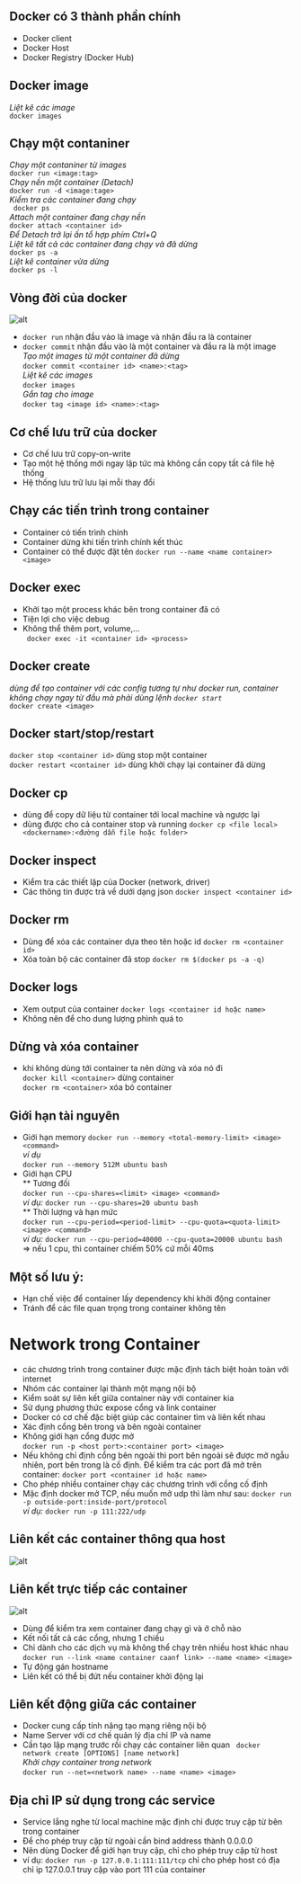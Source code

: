 ## Docker có 3 thành phần chính
* Docker client
* Docker Host
* Docker Registry (Docker Hub)
## Docker image
*Liệt kê các image*   
` docker images `
## Chạy một contaniner
*Chạy một contaniner từ images*  
` docker run <image:tag> `  
*Chạy nền một container (Detach)*  
`docker run -d <image:tage>`  
*Kiểm tra các container đang chạy*  
` docker ps`  
*Attach một container đang chạy nền*  
`docker attach <container id>`  
*Để Detach trở lại ấn tổ hợp phím  Ctrl+Q*  
*Liệt kê tất cả các container đang chạy và đã dừng*  
`docker ps -a`  
*Liệt kê container vừa dừng*  
`docker ps -l`  

## Vòng đời của docker
![alt](docker_life.png)  
*  `docker run`  nhận đầu vào là image và nhận đầu ra là container
* `docker commit` nhận đầu vào là một container và đầu ra là một image  
*Tạo một images từ một container đã dừng*  
`docker commit <container id> <name>:<tag>`  
*Liệt kê các images*  
`docker images`  
*Gắn tag cho image*  
`docker tag <image id> <name>:<tag>`
## Cơ chế lưu trữ của docker
* Cơ chế lưu trữ copy-on-write
* Tạo một hệ thống mới ngay lập tức mà không cần copy tất cả file hệ thống
* Hệ thống lưu trữ lưu lại mỗi thay đổi
## Chạy các tiến trình trong container
* Container có tiến trình chính
* Container dừng khi tiến trình chính kết thúc
* Container có thể được đặt tên `docker run --name <name container> <image>`  
## Docker exec
* Khởi tạo một process khác bên trong container đã có
* Tiện lợi cho việc debug 
* Không thể thêm port, volume,...  
` docker exec -it <container id> <process>`
## Docker create
*dùng để tạo container với các config tương tự như docker run, container không chạy ngay từ đầu mà phải dùng lệnh `docker start`*  
`docker create <image>`
## Docker start/stop/restart
`docker stop <container id>` dùng stop một container  
`docker restart <container id>` dùng khởi chạy lại container đã dừng
## Docker cp
* dùng để copy dữ liệu từ container tới local machine và ngược lại
* dùng được cho cả container stop và running
`docker cp <file local> <dockername>:<đường dẫn file hoặc folder> ` 
## Docker inspect
* Kiểm tra các thiết lập của Docker (network, driver)
* Các thông tin được trả về dưới dạng json
`docker inspect <container id>`  
## Docker rm
* Dùng để xóa các container dựa theo tên hoặc id
`docker rm <container id>`
* Xóa toàn bộ các container đã stop
`docker rm $(docker ps -a -q)` 
 ## Docker logs
 * Xem output của container
 `docker logs <container id hoặc name>`
 * Không nên để cho dung lượng phình quá to
 ## Dừng và xóa container
 * khi không dùng tới container ta nên dừng và xóa nó đi  
 `docker kill <container>` dừng container   
 `docker rm <container>` xóa bỏ container  
 ## Giới hạn tài nguyên 
 * Giới hạn memory
 `docker run --memory <total-memory-limit> <image> <command>`  
 *ví dụ*  
 `docker run --memory 512M ubuntu bash`  
 * Giới hạn CPU  
 ** Tương đối  
 `docker run --cpu-shares=<limit> <image> <command>`  
 *ví dụ:* `docker run --cpu-shares=20 ubuntu bash`  
 ** Thời lượng và hạn mức  
 `docker run --cpu-period=<period-limit> --cpu-quota=<quota-limit> <image> <command>`  
 *ví dụ:* `docker run --cpu-period=40000 --cpu-quota=20000 ubuntu bash`  
 => nếu 1 cpu, thì container chiếm 50% cứ mỗi 40ms
 ## Một số lưu ý:
 * Hạn chế việc để container lấy dependency khi khởi động container
 * Tránh để các file quan trọng trong container không tên
# Network trong Container
* các chương trình trong container được mặc định tách biệt hoàn toàn với internet
* Nhóm các  container lại thành một mạng nội bộ
* Kiểm soát sự liên kết giữa container này với container kia
* Sử dụng phương thức expose cổng và link container
* Docker có cơ chế đặc biệt giúp các container tìm và liên kết nhau
* Xác định cổng bên trong và bên ngoài container
* Không giới hạn cổng được mở  
`docker run -p <host port>:<container port> <image>`  
* Nếu không chỉ định cổng bên ngoài thì port bên ngoài sẽ được mở ngẫu nhiên, port bên trong là cố định. Để kiểm tra các port đã mở trên container: `docker port <container id hoặc name>`
* Cho phép nhiều container chạy các chương trình với cổng cố định
* Mặc định docker mở TCP, nếu muốn mở udp thì làm như sau: `docker run -p outside-port:inside-port/protocol`  
*ví dụ:* `docker run -p 111:222/udp`  

## Liên kết các container thông qua host
![alt](network.png)

## Liên kết trực tiếp các container
![alt](network_direct.png)
* Dùng để kiểm tra xem container đang chạy gì và ở chỗ nào
* Kết nối tất cả các cổng, nhưng 1 chiều
* Chỉ dành cho các dịch vụ mà không thể chạy trên nhiều host khác nhau  
`docker run --link <name container caanf link> --name <name> <image>`  
* Tự động gán hostname
* Liên kết có thể bị đứt nếu container khởi động lại
## Liên kết động giữa các container
* Docker cung cấp tính năng tạo mạng riêng nội bộ
* Name Server với cơ chế quản lý địa chỉ IP và name
* Cần tạo lập mạng trước rồi chạy các container liên quan
` docker network create [OPTIONS] [name network]`  
*Khởi chạy container trong network*  
`docker run --net=<network name> --name <name> <image>`  

## Địa chỉ IP sử dụng trong các service
* Service lắng nghe từ local machine mặc định chỉ được truy cập từ bên trong container
* Để cho phép truy cập từ ngoài cần bind address thành 0.0.0.0
* Nên dùng Docker để giới hạn truy cập, chỉ cho phép truy cập từ host
* ví dụ: `docker run -p 127.0.0.1:111:111/tcp` chỉ cho phép host có địa chỉ ip 127.0.0.1 truy cập vào port 111 của container  






